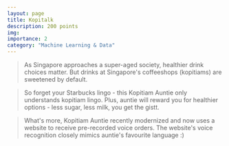 ```yaml
---
layout: page
title: Kopitalk
description: 200 points
img:
importance: 2
category: "Machine Learning & Data"
---
```


> As Singapore approaches a super-aged society, healthier drink choices matter. But drinks at Singapore's coffeeshops (kopitiams) are sweetened by default.

> So forget your Starbucks lingo - this Kopitiam Auntie only understands kopitiam lingo. Plus, auntie will reward you for healthier options - less sugar, less milk, you get the gistt.

> What's more, Kopitiam Auntie recently modernized and now uses a website to receive pre-recorded voice orders. The website's voice recognition closely mimics auntie's favourite language :)